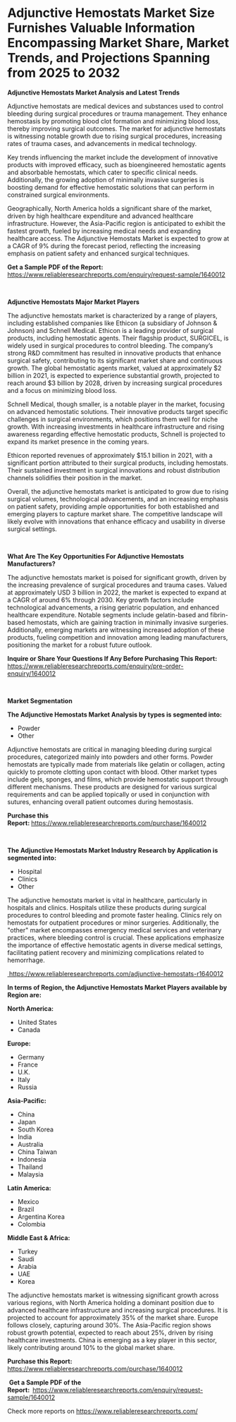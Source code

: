 <p><h1>Adjunctive Hemostats Market Size Furnishes Valuable Information Encompassing Market Share, Market Trends, and Projections Spanning from 2025 to 2032</h1></p><p><strong>Adjunctive Hemostats Market Analysis and Latest Trends</strong></p>
<p><p>Adjunctive hemostats are medical devices and substances used to control bleeding during surgical procedures or trauma management. They enhance hemostasis by promoting blood clot formation and minimizing blood loss, thereby improving surgical outcomes. The market for adjunctive hemostats is witnessing notable growth due to rising surgical procedures, increasing rates of trauma cases, and advancements in medical technology. </p><p>Key trends influencing the market include the development of innovative products with improved efficacy, such as bioengineered hemostatic agents and absorbable hemostats, which cater to specific clinical needs. Additionally, the growing adoption of minimally invasive surgeries is boosting demand for effective hemostatic solutions that can perform in constrained surgical environments. </p><p>Geographically, North America holds a significant share of the market, driven by high healthcare expenditure and advanced healthcare infrastructure. However, the Asia-Pacific region is anticipated to exhibit the fastest growth, fueled by increasing medical needs and expanding healthcare access. The Adjunctive Hemostats Market is expected to grow at a CAGR of 9% during the forecast period, reflecting the increasing emphasis on patient safety and enhanced surgical techniques.</p></p>
<p><strong>Get a Sample PDF of the Report:&nbsp;</strong> <a href="https://www.reliableresearchreports.com/enquiry/request-sample/1640012?utm_campaign=2275&utm_medium=2&utm_source=Github&utm_content=ia&utm_term=08032025&utm_id=adjunctive-hemostats">https://www.reliableresearchreports.com/enquiry/request-sample/1640012</a></p>
<p>&nbsp;</p>
<p><strong>Adjunctive Hemostats Major Market Players</strong></p>
<p><p>The adjunctive hemostats market is characterized by a range of players, including established companies like Ethicon (a subsidiary of Johnson & Johnson) and Schnell Medical. Ethicon is a leading provider of surgical products, including hemostatic agents. Their flagship product, SURGICEL, is widely used in surgical procedures to control bleeding. The company’s strong R&D commitment has resulted in innovative products that enhance surgical safety, contributing to its significant market share and continuous growth. The global hemostatic agents market, valued at approximately $2 billion in 2021, is expected to experience substantial growth, projected to reach around $3 billion by 2028, driven by increasing surgical procedures and a focus on minimizing blood loss.</p><p>Schnell Medical, though smaller, is a notable player in the market, focusing on advanced hemostatic solutions. Their innovative products target specific challenges in surgical environments, which positions them well for niche growth. With increasing investments in healthcare infrastructure and rising awareness regarding effective hemostatic products, Schnell is projected to expand its market presence in the coming years.</p><p>Ethicon reported revenues of approximately $15.1 billion in 2021, with a significant portion attributed to their surgical products, including hemostats. Their sustained investment in surgical innovations and robust distribution channels solidifies their position in the market.</p><p>Overall, the adjunctive hemostats market is anticipated to grow due to rising surgical volumes, technological advancements, and an increasing emphasis on patient safety, providing ample opportunities for both established and emerging players to capture market share. The competitive landscape will likely evolve with innovations that enhance efficacy and usability in diverse surgical settings.</p></p>
<p>&nbsp;</p>
<p><strong>What Are The Key Opportunities For Adjunctive Hemostats Manufacturers?</strong></p>
<p><p>The adjunctive hemostats market is poised for significant growth, driven by the increasing prevalence of surgical procedures and trauma cases. Valued at approximately USD 3 billion in 2022, the market is expected to expand at a CAGR of around 6% through 2030. Key growth factors include technological advancements, a rising geriatric population, and enhanced healthcare expenditure. Notable segments include gelatin-based and fibrin-based hemostats, which are gaining traction in minimally invasive surgeries. Additionally, emerging markets are witnessing increased adoption of these products, fueling competition and innovation among leading manufacturers, positioning the market for a robust future outlook.</p></p>
<p><strong>Inquire or Share Your Questions If Any Before Purchasing This Report:</strong> <a href="https://www.reliableresearchreports.com/enquiry/pre-order-enquiry/1640012?utm_campaign=2275&utm_medium=2&utm_source=Github&utm_content=ia&utm_term=08032025&utm_id=adjunctive-hemostats">https://www.reliableresearchreports.com/enquiry/pre-order-enquiry/1640012</a></p>
<p>&nbsp;</p>
<p><strong>Market Segmentation</strong></p>
<p><strong>The Adjunctive Hemostats Market Analysis by types is segmented into:</strong></p>
<p><ul><li>Powder</li><li>Other</li></ul></p>
<p><p>Adjunctive hemostats are critical in managing bleeding during surgical procedures, categorized mainly into powders and other forms. Powder hemostats are typically made from materials like gelatin or collagen, acting quickly to promote clotting upon contact with blood. Other market types include gels, sponges, and films, which provide hemostatic support through different mechanisms. These products are designed for various surgical requirements and can be applied topically or used in conjunction with sutures, enhancing overall patient outcomes during hemostasis.</p></p>
<p><strong>Purchase this Report:&nbsp;</strong><a href="https://www.reliableresearchreports.com/purchase/1640012?utm_campaign=2275&utm_medium=2&utm_source=Github&utm_content=ia&utm_term=08032025&utm_id=adjunctive-hemostats">https://www.reliableresearchreports.com/purchase/1640012</a></p>
<p>&nbsp;</p>
<p><strong>The Adjunctive Hemostats Market Industry Research by Application is segmented into:</strong></p>
<p><ul><li>Hospital</li><li>Clinics</li><li>Other</li></ul></p>
<p><p>The adjunctive hemostats market is vital in healthcare, particularly in hospitals and clinics. Hospitals utilize these products during surgical procedures to control bleeding and promote faster healing. Clinics rely on hemostats for outpatient procedures or minor surgeries. Additionally, the "other" market encompasses emergency medical services and veterinary practices, where bleeding control is crucial. These applications emphasize the importance of effective hemostatic agents in diverse medical settings, facilitating patient recovery and minimizing complications related to hemorrhage.</p></p>
<p><a href="https://www.reliableresearchreports.com/adjunctive-hemostats-r1640012?utm_campaign=2275&utm_medium=2&utm_source=Github&utm_content=ia&utm_term=08032025&utm_id=adjunctive-hemostats">&nbsp;https://www.reliableresearchreports.com/adjunctive-hemostats-r1640012</a></p>
<p><strong>In terms of Region, the Adjunctive Hemostats Market Players available by Region are:</strong></p>
<p>
    <p> <strong> North America: </strong>
        <ul>
            <li>United States</li>
            <li>Canada</li>
        </ul>
        </p> 
    <p> <strong> Europe: </strong>
        <ul>
            <li>Germany</li>
            <li>France</li>
            <li>U.K.</li>
            <li>Italy</li>
            <li>Russia</li>
        </ul>
        </p> 
    <p> <strong> Asia-Pacific: </strong>
        <ul>
            <li>China</li>
            <li>Japan</li>
            <li>South Korea</li>
            <li>India</li>
            <li>Australia</li>
            <li>China Taiwan</li>
            <li>Indonesia</li>
            <li>Thailand</li>
            <li>Malaysia</li>
        </ul>
        </p> 
    <p> <strong> Latin America: </strong>
        <ul>
            <li>Mexico</li>
            <li>Brazil</li>
            <li>Argentina Korea</li>
            <li>Colombia</li>
        </ul>
        </p> 
    <p> <strong> Middle East & Africa: </strong>
        <ul>
            <li>Turkey</li>
            <li>Saudi</li>
            <li>Arabia</li>
            <li>UAE</li>
            <li>Korea</li>
        </ul>
    </p>
    </p>
<p><p>The adjunctive hemostats market is witnessing significant growth across various regions, with North America holding a dominant position due to advanced healthcare infrastructure and increasing surgical procedures. It is projected to account for approximately 35% of the market share. Europe follows closely, capturing around 30%. The Asia-Pacific region shows robust growth potential, expected to reach about 25%, driven by rising healthcare investments. China is emerging as a key player in this sector, likely contributing around 10% to the global market share.</p></p>
<p><strong>Purchase this Report: </strong><a href="https://www.reliableresearchreports.com/purchase/1640012?utm_campaign=2275&utm_medium=2&utm_source=Github&utm_content=ia&utm_term=08032025&utm_id=adjunctive-hemostats">https://www.reliableresearchreports.com/purchase/1640012</a></p>
<p>&nbsp;<strong>Get a Sample PDF of the Report:&nbsp;&nbsp;</strong><a href="https://www.reliableresearchreports.com/enquiry/request-sample/1640012?utm_campaign=2275&utm_medium=2&utm_source=Github&utm_content=ia&utm_term=08032025&utm_id=adjunctive-hemostats">https://www.reliableresearchreports.com/enquiry/request-sample/1640012</a></p>
<p><strong></strong></p>
<p>Check more reports on <a href="https://www.reliableresearchreports.com/?utm_campaign=2275&utm_medium=2&utm_source=Github&utm_content=ia&utm_term=08032025&utm_id=adjunctive-hemostats">https://www.reliableresearchreports.com/</a></p>